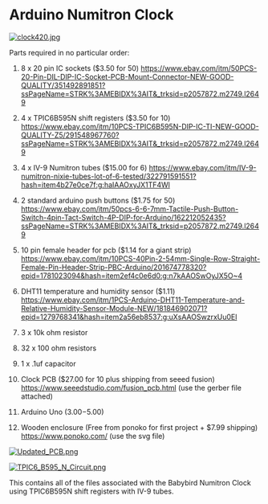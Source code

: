 # Arduino Numitron Clock

[![clock420.jpg](https://s1.postimg.org/3qeyrjngnz/clock420.jpg)](https://postimg.org/image/5zxzb1874r/)

Parts required in no particular order:

1. 8 x 20 pin IC sockets  ($3.50 for 50)
https://www.ebay.com/itm/50PCS-20-Pin-DIL-DIP-IC-Socket-PCB-Mount-Connector-NEW-GOOD-QUALITY/351492891851?ssPageName=STRK%3AMEBIDX%3AIT&_trksid=p2057872.m2749.l2649

2. 4 x TPIC6B595N shift registers ($3.50 for 10)
https://www.ebay.com/itm/10PCS-TPIC6B595N-DIP-IC-TI-NEW-GOOD-QUALITY-Z5/291548967760?ssPageName=STRK%3AMEBIDX%3AIT&_trksid=p2057872.m2749.l2649

3. 4 x IV-9 Numitron tubes ($15.00 for 6)
https://www.ebay.com/itm/IV-9-numitron-nixie-tubes-lot-of-6-tested/322791591551?hash=item4b27e0ce7f:g:haIAAOxyJX1TF4Wl

4. 2 standard arduino push buttons ($1.75 for 50)
https://www.ebay.com/itm/50pcs-6-6-7mm-Tactile-Push-Button-Switch-4pin-Tact-Switch-4P-DIP-for-Arduino/162212052435?ssPageName=STRK%3AMEBIDX%3AIT&_trksid=p2057872.m2749.l2649

5. 10 pin female header for pcb ($1.14 for a giant strip)
https://www.ebay.com/itm/10PCS-40Pin-2-54mm-Single-Row-Straight-Female-Pin-Header-Strip-PBC-Arduino/201674778320?epid=1781023094&hash=item2ef4c0e6d0:g:n7kAAOSwOyJX5O~4

6. DHT11 temperature and humidity sensor ($1.11)
https://www.ebay.com/itm/1PCS-Arduino-DHT11-Temperature-and-Relative-Humidity-Sensor-Module-NEW/181846902071?epid=1279768341&hash=item2a56eb8537:g:uXsAAOSwzrxUu0El

7. 3 x 10k ohm resistor
8. 32 x 100 ohm resistors
9. 1 x .1uf capacitor

10. Clock PCB  ($27.00 for 10 plus shipping from seeed fusion)
https://www.seeedstudio.com/fusion_pcb.html
(use the gerber file attached)

11. Arduino Uno ($3.00-$5.00)

12. Wooden enclosure (Free from ponoko for first project + $7.99 shipping)
https://www.ponoko.com/
(use the svg file)

[![Updated_PCB.png](https://s1.postimg.org/1hziceinu7/Updated_PCB.png)](https://postimg.org/image/1w5y39qyp7/)

[![TPIC6_B595_N_Circuit.png](https://s1.postimg.org/5qrh0dywrj/TPIC6_B595_N_Circuit.png)](https://postimg.org/image/2e8r60icez/)

This contains all of the files associated with the Babybird Numitron Clock using TPIC6B595N shift registers with IV-9 tubes.
